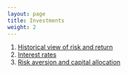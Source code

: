 ```yaml
---
layout: page
title: Investments
weight: 2
---
```

1. [Historical view of risk and return](./riskreturn/)
2. [Interest rates](./interest/)
3. [Risk aversion and capital allocation](./calloc/)
